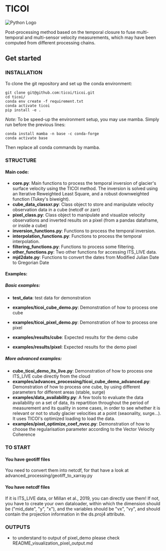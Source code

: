 # TICOI

![Python Logo](https://www.python.org/static/community_logos/python-logo.png "Sample inline image")

Post-processing method based on the temporal closure to fuse multi-temporal and multi-sensor velocity measurements,
which may have been computed from
different processing chains.

## Get started

### INSTALLATION

To clone the git repository and set up the conda environment:

```
git clone git@github.com:ticoi/ticoi.git
cd ticoi/
conda env create -f requirement.txt
conda activate ticoi
pip install -e .
```

*Note:* To be speed-up the environment setup, you may use mamba. Simply run before the previous lines:

```
conda install mamba -n base -c conda-forge
conda activate base
```

Then replace all conda commands by mamba.

### STRUCTURE

#### Main code:

* **core.py**: Main functions to process the temporal inversion of glacier's surface velocity using
  the TICOI method. The inversion is solved using an Iterative Reweighted Least Square, and a robust downweighted
  function (Tukey's biweight).
* **cube_data_classxr.py**: Class object to store and manipulate velocity observation data in a cube (netcdf or zarr)
* **pixel_class.py**: Class object to manipulate and visualize velocity observations and inverted results on a pixel (from a pandas dataframe, or inside a cube)
* **inversion_functions.py**: Functions to process the temporal inversion.
* **interpolation_functions.py**: Functions to process the temporal interpolation.
* **filtering_functions.py**: Functions to process some filtering.
* **other_functions.py**: Two other functions for accessing ITS_LIVE data.
* **mjd2date.py**: Functions to convert the dates from Modified Julian Date to Gregorian Date

#### Examples:

##### Basic examples:
* **test_data**: test data for demonstration

* **examples/ticoi_cube_demo.py**: Demonstration of how to process one cube
* **examples/ticoi_pixel_demo.py**: Demonstration of how to process one pixel

* **examples/results/cube**: Expected results for the demo cube
* **examples/results/pixel**: Expected results for the demo pixel

##### More advanced examples:
* **cube_ticoi_demo_its_live.py**: Demonstration of how to process one ITS_LIVE cube directly from the cloud
* **examples/advances_processing/ticoi_cube_demo_advanced.py**: Demonstration of how to process one cube, by using different parameters for different areas (stable, surge)
* **examples/data_availability.py**: A few tools to evaluate the data availability on a set of data, its repartition throughout the period of measurement and its quality
in some cases, in order to see whether it is relevant or not to study glacier velocities at a point (seaonality, surge...). It uses
TICOI's optimized loading to load the data.
* **examples/pixel_optimize_coef_nvcc.py**: Demonstration of how to choose the regularisation parameter according to the Vector Velocity Coherence

### TO START

#### You have geotiff files
You need to convert them into netcdf, for that have a look at advanced_processing/geotiff_to_xarray.py

#### You have netcdf files
If it is ITS_LIVE data, or Millan et al., 2019, you can directly use them!
If not, you have to create your own dataloader, within which the dimension should be ("mid_date", "y", "x"), and the variables should be "vx", "vy", and should contain the projection information in the ds.proj4 attribute.

### OUTPUTS
* to understand to output of pixel_demo please check README_visualization_pixel_output.md


[packaging guide]: https://packaging.python.org

[distribution tutorial]: https://packaging.python.org/tutorials/packaging-projects/

[src]: https://github.com/pypa/sampleproject

[rst]: http://docutils.sourceforge.net/rst.html

[md]: https://tools.ietf.org/html/rfc7764#section-3.5 "CommonMark variant"

[md use]: https://packaging.python.org/specifications/core-metadata/#description-content-type-optional
